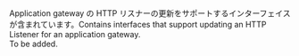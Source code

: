 <Namespace Name="Microsoft.Azure.Management.Network.Fluent.ApplicationGatewayListener.Update">
  <Docs>
    <summary><span data-ttu-id="ba6ab-101">Application gateway の HTTP リスナーの更新をサポートするインターフェイスが含まれています。</span><span class="sxs-lookup"><span data-stu-id="ba6ab-101">Contains interfaces that support updating an HTTP Listener for an application gateway.</span></span></summary> 
    <remarks>To be added.</remarks>
  </Docs>
</Namespace>
